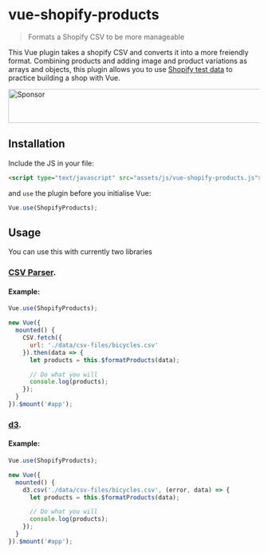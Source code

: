 # vue-shopify-products

> Formats a Shopify CSV to be more manageable

This Vue plugin takes a shopify CSV and converts it into a more freiendly format. Combining products and adding image and product variations as arrays and objects, this plugin allows you to use [Shopify test data](https://github.com/shopifypartners/shopify-product-csvs-and-images) to practice building a shop with Vue.

<a target='_blank' rel='nofollow' href='https://app.codesponsor.io/link/P2ykVhzvaX3bnw1z9xZWvYSN/mikestreety/vue-shopify-products'>
  <img alt='Sponsor' width='888' height='68' src='https://app.codesponsor.io/embed/P2ykVhzvaX3bnw1z9xZWvYSN/mikestreety/vue-shopify-products.svg' />
</a>

## Installation

Include the JS in your file:

```html
<script type="text/javascript" src="assets/js/vue-shopify-products.js"></script>
```

and `use` the plugin before you initialise Vue:

```js
Vue.use(ShopifyProducts);
```

## Usage

You can use this with currently two libraries

### [CSV Parser](https://github.com/okfn/csv.js).

#### Example:

```js
Vue.use(ShopifyProducts);

new Vue({
  mounted() {
    CSV.fetch({
      url: './data/csv-files/bicycles.csv'
    }).then(data => {
      let products = this.$formatProducts(data);

      // Do what you will
      console.log(products);
    });
  }
}).$mount('#app');
```

### [d3](https://d3js.org/).

#### Example:

```js
Vue.use(ShopifyProducts);

new Vue({
  mounted() {
    d3.csv('./data/csv-files/bicycles.csv', (error, data) => {
      let products = this.$formatProducts(data);

      // Do what you will
      console.log(products);
    });
  }
}).$mount('#app');
```
